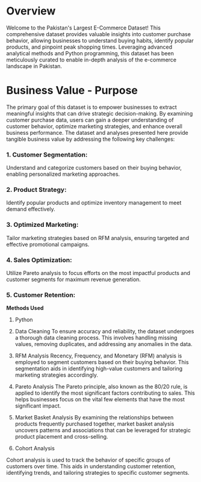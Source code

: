 # **Overview**
Welcome to the Pakistan's Largest E-Commerce Dataset! This comprehensive dataset provides valuable insights into customer purchase behavior, allowing businesses to understand buying habits, identify popular products, and pinpoint peak shopping times. Leveraging advanced analytical methods and Python programming, this dataset has been meticulously curated to enable in-depth analysis of the e-commerce landscape in Pakistan.

# **Business Value - Purpose**
The primary goal of this dataset is to empower businesses to extract meaningful insights that can drive strategic decision-making. By examining customer purchase data, users can gain a deeper understanding of customer behavior, optimize marketing strategies, and enhance overall business performance.
The dataset and analyses presented here provide tangible business value by addressing the following key challenges:


### **1. Customer Segmentation:**
Understand and categorize customers based on their buying behavior, enabling personalized marketing approaches.
### **2. Product Strategy:** 
Identify popular products and optimize inventory management to meet demand effectively.
### **3. Optimized Marketing:** 
Tailor marketing strategies based on RFM analysis, ensuring targeted and effective promotional campaigns.
### **4. Sales Optimization:** 
Utilize Pareto analysis to focus efforts on the most impactful products and customer segments for maximum revenue generation.
### **5. Customer Retention:** 



**Methods Used**
1. Python

2. Data Cleaning
To ensure accuracy and reliability, the dataset undergoes a thorough data cleaning process. This involves handling missing values, removing duplicates, and addressing any anomalies in the data.

3. RFM Analysis
Recency, Frequency, and Monetary (RFM) analysis is employed to segment customers based on their buying behavior. This segmentation aids in identifying high-value customers and tailoring marketing strategies accordingly.

4. Pareto Analysis
The Pareto principle, also known as the 80/20 rule, is applied to identify the most significant factors contributing to sales. This helps businesses focus on the vital few elements that have the most significant impact.

5. Market Basket Analysis
By examining the relationships between products frequently purchased together, market basket analysis uncovers patterns and associations that can be leveraged for strategic product placement and cross-selling.

6. Cohort Analysis

Cohort analysis is used to track the behavior of specific groups of customers over time. This aids in understanding customer retention, identifying trends, and tailoring strategies to specific customer segments.

